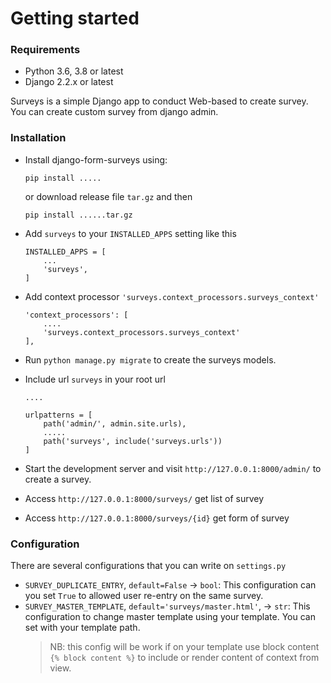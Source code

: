 # Getting started

### Requirements
- Python 3.6, 3.8 or latest
- Django 2.2.x or latest

Surveys is a simple Django app to conduct Web-based to create survey. You can
create custom survey from django admin.


### Installation
- Install django-form-surveys using:
    ```
    pip install .....
    ```
    or download release file `tar.gz` and then 
    ```
    pip install ......tar.gz
    ```

- Add `surveys` to your `INSTALLED_APPS` setting like this
    ```
    INSTALLED_APPS = [
        ...
        'surveys',
    ]
    ```

- Add context processor `'surveys.context_processors.surveys_context'`
    ```
    'context_processors': [
        ....
        'surveys.context_processors.surveys_context'
    ],
    ```
- Run `python manage.py migrate` to create the surveys models.
- Include url `surveys` in your root url
    ```
    ....

    urlpatterns = [
        path('admin/', admin.site.urls),
        .....
        path('surveys', include('surveys.urls'))
    ]
    ```
  
- Start the development server and visit `http://127.0.0.1:8000/admin/`
   to create a survey.
- Access `http://127.0.0.1:8000/surveys/` get list of survey 
- Access `http://127.0.0.1:8000/surveys/{id}` get form of survey


### Configuration
There are several configurations that you can write on `settings.py`
- `SURVEY_DUPLICATE_ENTRY`, `default=False` -> `bool`: This configuration can you set `True` to allowed user re-entry on the same survey.
- `SURVEY_MASTER_TEMPLATE`, `default='surveys/master.html'`, -> `str`: This configuration to change master template using your template. You can set with your template path.
    > NB: this config will be work if on your template use block content `{% block content %}` to include or render content of context from view.